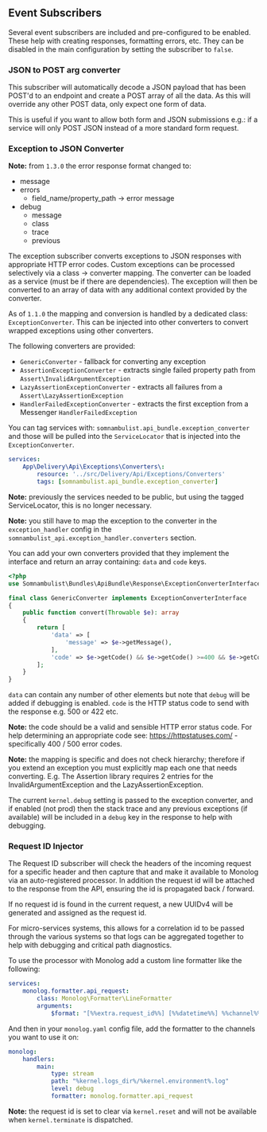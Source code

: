 ## Event Subscribers

Several event subscribers are included and pre-configured to be enabled. These help with creating
responses, formatting errors, etc. They can be disabled in the main configuration by setting the
subscriber to `false`.

### JSON to POST arg converter

This subscriber will automatically decode a JSON payload that has been POST'd to an endpoint and
create a POST array of all the data. As this will override any other POST data, only expect one
form of data.

This is useful if you want to allow both form and JSON submissions e.g.: if a service will only
POST JSON instead of a more standard form request.

### Exception to JSON Converter

__Note:__ from `1.3.0` the error response format changed to:

* message
* errors
    * field_name/property_path -> error message
* debug
    * message
    * class
    * trace
    * previous

The exception subscriber converts exceptions to JSON responses with appropriate HTTP error codes.
Custom exceptions can be processed selectively via a class -> converter mapping. The converter
can be loaded as a service (must be if there are dependencies). The exception will then be
converted to an array of data with any additional context provided by the converter.

As of `1.1.0` the mapping and conversion is handled by a dedicated class: `ExceptionConverter`. This
can be injected into other converters to convert wrapped exceptions using other converters.

The following converters are provided:

* `GenericConverter` - fallback for converting any exception
* `AssertionExceptionConverter` - extracts single failed property path from `Assert\InvalidArgumentException`
* `LazyAssertionExceptionConverter` - extracts all failures from a `Assert\LazyAssertionException`
* `HandlerFailedExceptionConverter` - extracts the first exception from a Messenger `HandlerFailedException`

You can tag services with: `somnambulist.api_bundle.exception_converter` and those will be pulled
into the `ServiceLocator` that is injected into the `ExceptionConverter`.

```yaml
services:
    App\Delivery\Api\Exceptions\Converters\:
        resource: '../src/Delivery/Api/Exceptions/Converters'
        tags: [somnambulist.api_bundle.exception_converter]
```

__Note:__ previously the services needed to be public, but using the tagged ServiceLocator, this is
no longer necessary.

__Note:__ you still have to map the exception to the converter in the `exception_handler` config
in the `somnambulist_api.exception_handler.converters` section.

You can add your own converters provided that they implement the interface and return an array
containing: `data` and `code` keys.

```php
<?php
use Somnambulist\Bundles\ApiBundle\Response\ExceptionConverterInterface;

final class GenericConverter implements ExceptionConverterInterface
{
    public function convert(Throwable $e): array
    {
        return [
            'data' => [
                'message' => $e->getMessage(),
            ],
            'code' => $e->getCode() && $e->getCode() >=400 && $e->getCode() < 500 ? $e->getCode() : 400
        ];
    }
}
```

`data` can contain any number of other elements but note that `debug` will be added if debugging
is enabled. `code` is the HTTP status code to send with the response e.g. 500 or 422 etc.

__Note:__ the code should be a valid and sensible HTTP error status code. For help determining an
appropriate code see: https://httpstatuses.com/ - specifically 400 / 500 error codes.

__Note:__ the mapping is specific and does not check hierarchy; therefore if you extend an
exception you must explicitly map each one that needs converting. E.g. The Assertion library
requires 2 entries for the InvalidArgumentException and the LazyAssertionException.

The current `kernel.debug` setting is passed to the exception converter, and if enabled (not prod)
then the stack trace and any previous exceptions (if available) will be included in a `debug` key
in the response to help with debugging.

### Request ID Injector

The Request ID subscriber will check the headers of the incoming request for a specific header
and then capture that and make it available to Monolog via an auto-registered processor. In
addition the request id will be attached to the response from the API, ensuring the id is
propagated back / forward.

If no request id is found in the current request, a new UUIDv4 will be generated and assigned as
the request id.

For micro-services systems, this allows for a correlation id to be passed through the various systems
so that logs can be aggregated together to help with debugging and critical path diagnostics.

To use the processor with Monolog add a custom line formatter like the following:

```yaml
services:
    monolog.formatter.api_request:
        class: Monolog\Formatter\LineFormatter
        arguments:
            $format: "[%%extra.request_id%%] [%%datetime%%] %%channel%%.%%level_name%%: %%message%% %%context%% %%extra%%\n"

``` 

And then in your `monolog.yaml` config file, add the formatter to the channels you want to use it on:

```yaml
monolog:
    handlers:
        main:
            type: stream
            path: "%kernel.logs_dir%/%kernel.environment%.log"
            level: debug
            formatter: monolog.formatter.api_request

```

__Note:__ the request id is set to clear via `kernel.reset` and will not be available when `kernel.terminate`
is dispatched.
